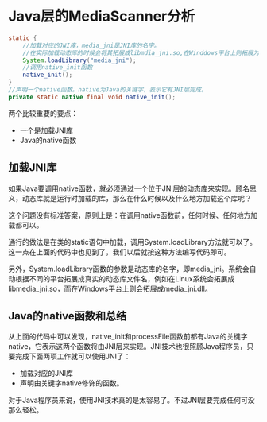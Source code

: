 # Java层的MediaScanner分析

```Java
static {
    //加载对应的JNI库，media_jni是JNI库的名字。
    //在实际加载动态库的时候会将其拓展成libmdia_jni.so,在Winddows平台上则拓展为media_jni.dll
    System.loadLibrary("media_jni");
    //调用native_init函数
    native_init();
}
//声明一个native函数。native为Java的关键字，表示它有JNI层完成。
private static native final void native_init();
```

两个比较重要的要点：

* 一个是加载JNI库
* Java的native函数

## 加载JNI库

如果Java要调用native函数，就必须通过一个位于JNI层的动态库来实现。顾名思义，动态库就是运行时加载的库，那么在什么时候以及什么地方加载这个库呢？

这个问题没有标准答案，原则上是：在调用native函数前，任何时候、任何地方加载都可以。

通行的做法是在类的static语句中加载，调用System.loadLibrary方法就可以了。这一点在上面的代码中也见到了，我们以后就按这种方法编写代码即可。

另外，System.loadLibrary函数的参数是动态库的名字，即media_jni。系统会自动根据不同的平台拓展成真实的动态库文件名，例如在Linux系统会拓展成libmedia_jni.so，而在Windows平台上则会拓展成media_jni.dll。

## Java的native函数和总结

从上面的代码中可以发现，native_init和processFile函数前都有Java的关键字native，它表示这两个函数将由JNI层来实现。JNI技术也很照顾Java程序员，只要完成下面两项工作就可以使用JNI了：

* 加载对应的JNI库
* 声明由关键字native修饰的函数。

对于Java程序员来说，使用JNI技术真的是太容易了。不过JNI层要完成任何可没那么轻松。